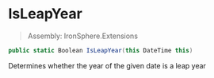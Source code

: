 ﻿

# IsLeapYear

> Assembly: IronSphere.Extensions

```csharp
public static Boolean IsLeapYear(this DateTime this)
```

Determines whether the year of the given date is a leap year

 